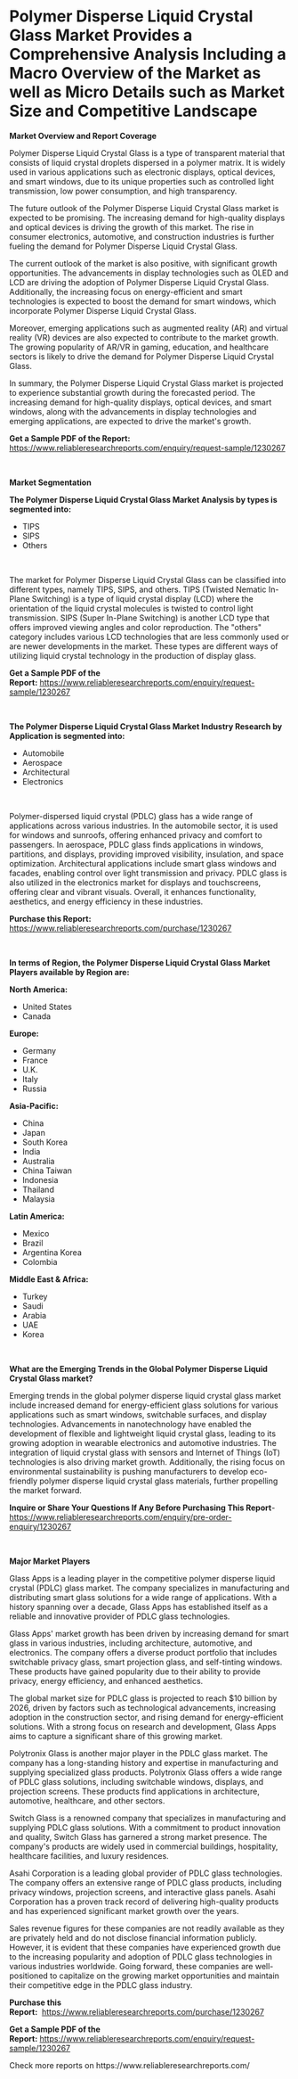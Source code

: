 <p><h1>Polymer Disperse Liquid Crystal Glass Market Provides a Comprehensive Analysis Including a Macro Overview of the Market as well as Micro Details such as Market Size and Competitive Landscape</h1></p><p><strong>Market Overview and Report Coverage</strong></p>
<p><p>Polymer Disperse Liquid Crystal Glass is a type of transparent material that consists of liquid crystal droplets dispersed in a polymer matrix. It is widely used in various applications such as electronic displays, optical devices, and smart windows, due to its unique properties such as controlled light transmission, low power consumption, and high transparency.</p><p>The future outlook of the Polymer Disperse Liquid Crystal Glass market is expected to be promising. The increasing demand for high-quality displays and optical devices is driving the growth of this market. The rise in consumer electronics, automotive, and construction industries is further fueling the demand for Polymer Disperse Liquid Crystal Glass.</p><p>The current outlook of the market is also positive, with significant growth opportunities. The advancements in display technologies such as OLED and LCD are driving the adoption of Polymer Disperse Liquid Crystal Glass. Additionally, the increasing focus on energy-efficient and smart technologies is expected to boost the demand for smart windows, which incorporate Polymer Disperse Liquid Crystal Glass.</p><p>Moreover, emerging applications such as augmented reality (AR) and virtual reality (VR) devices are also expected to contribute to the market growth. The growing popularity of AR/VR in gaming, education, and healthcare sectors is likely to drive the demand for Polymer Disperse Liquid Crystal Glass.</p><p>In summary, the Polymer Disperse Liquid Crystal Glass market is projected to experience substantial growth during the forecasted period. The increasing demand for high-quality displays, optical devices, and smart windows, along with the advancements in display technologies and emerging applications, are expected to drive the market's growth.</p></p>
<p><strong>Get a Sample PDF of the Report:</strong> <a href="https://www.reliableresearchreports.com/enquiry/request-sample/1230267">https://www.reliableresearchreports.com/enquiry/request-sample/1230267</a></p>
<p>&nbsp;</p>
<p><strong>Market Segmentation</strong></p>
<p><strong>The Polymer Disperse Liquid Crystal Glass Market Analysis by types is segmented into:</strong></p>
<p><ul><li>TIPS</li><li>SIPS</li><li>Others</li></ul></p>
<p>&nbsp;</p>
<p><p>The market for Polymer Disperse Liquid Crystal Glass can be classified into different types, namely TIPS, SIPS, and others. TIPS (Twisted Nematic In-Plane Switching) is a type of liquid crystal display (LCD) where the orientation of the liquid crystal molecules is twisted to control light transmission. SIPS (Super In-Plane Switching) is another LCD type that offers improved viewing angles and color reproduction. The "others" category includes various LCD technologies that are less commonly used or are newer developments in the market. These types are different ways of utilizing liquid crystal technology in the production of display glass.</p></p>
<p><strong>Get a Sample PDF of the Report:</strong>&nbsp;<a href="https://www.reliableresearchreports.com/enquiry/request-sample/1230267">https://www.reliableresearchreports.com/enquiry/request-sample/1230267</a></p>
<p>&nbsp;</p>
<p><strong>The Polymer Disperse Liquid Crystal Glass Market Industry Research by Application is segmented into:</strong></p>
<p><ul><li>Automobile</li><li>Aerospace</li><li>Architectural</li><li>Electronics</li></ul></p>
<p>&nbsp;</p>
<p><p>Polymer-dispersed liquid crystal (PDLC) glass has a wide range of applications across various industries. In the automobile sector, it is used for windows and sunroofs, offering enhanced privacy and comfort to passengers. In aerospace, PDLC glass finds applications in windows, partitions, and displays, providing improved visibility, insulation, and space optimization. Architectural applications include smart glass windows and facades, enabling control over light transmission and privacy. PDLC glass is also utilized in the electronics market for displays and touchscreens, offering clear and vibrant visuals. Overall, it enhances functionality, aesthetics, and energy efficiency in these industries.</p></p>
<p><strong>Purchase this Report:</strong>&nbsp; <a href="https://www.reliableresearchreports.com/purchase/1230267">https://www.reliableresearchreports.com/purchase/1230267</a></p>
<p>&nbsp;</p>
<p><strong>In terms of Region, the Polymer Disperse Liquid Crystal Glass Market Players available by Region are:</strong></p>
<p>
    <p> <strong> North America: </strong>
        <ul>
            <li>United States</li>
            <li>Canada</li>
        </ul>
        </p> 
    <p> <strong> Europe: </strong>
        <ul>
            <li>Germany</li>
            <li>France</li>
            <li>U.K.</li>
            <li>Italy</li>
            <li>Russia</li>
        </ul>
        </p> 
    <p> <strong> Asia-Pacific: </strong>
        <ul>
            <li>China</li>
            <li>Japan</li>
            <li>South Korea</li>
            <li>India</li>
            <li>Australia</li>
            <li>China Taiwan</li>
            <li>Indonesia</li>
            <li>Thailand</li>
            <li>Malaysia</li>
        </ul>
        </p> 
    <p> <strong> Latin America: </strong>
        <ul>
            <li>Mexico</li>
            <li>Brazil</li>
            <li>Argentina Korea</li>
            <li>Colombia</li>
        </ul>
        </p> 
    <p> <strong> Middle East & Africa: </strong>
        <ul>
            <li>Turkey</li>
            <li>Saudi</li>
            <li>Arabia</li>
            <li>UAE</li>
            <li>Korea</li>
        </ul>
    </p>
    </p>
<p>&nbsp;</p>
<p><strong>What are the Emerging Trends in the Global Polymer Disperse Liquid Crystal Glass market?</strong></p>
<p><p>Emerging trends in the global polymer disperse liquid crystal glass market include increased demand for energy-efficient glass solutions for various applications such as smart windows, switchable surfaces, and display technologies. Advancements in nanotechnology have enabled the development of flexible and lightweight liquid crystal glass, leading to its growing adoption in wearable electronics and automotive industries. The integration of liquid crystal glass with sensors and Internet of Things (IoT) technologies is also driving market growth. Additionally, the rising focus on environmental sustainability is pushing manufacturers to develop eco-friendly polymer disperse liquid crystal glass materials, further propelling the market forward.</p></p>
<p><strong>Inquire or Share Your Questions If Any Before Purchasing This Report</strong>- <a href="https://www.reliableresearchreports.com/enquiry/pre-order-enquiry/1230267">https://www.reliableresearchreports.com/enquiry/pre-order-enquiry/1230267</a></p>
<p>&nbsp;</p>
<p><strong>Major Market Players</strong></p>
<p><p>Glass Apps is a leading player in the competitive polymer disperse liquid crystal (PDLC) glass market. The company specializes in manufacturing and distributing smart glass solutions for a wide range of applications. With a history spanning over a decade, Glass Apps has established itself as a reliable and innovative provider of PDLC glass technologies.</p><p>Glass Apps' market growth has been driven by increasing demand for smart glass in various industries, including architecture, automotive, and electronics. The company offers a diverse product portfolio that includes switchable privacy glass, smart projection glass, and self-tinting windows. These products have gained popularity due to their ability to provide privacy, energy efficiency, and enhanced aesthetics.</p><p>The global market size for PDLC glass is projected to reach $10 billion by 2026, driven by factors such as technological advancements, increasing adoption in the construction sector, and rising demand for energy-efficient solutions. With a strong focus on research and development, Glass Apps aims to capture a significant share of this growing market.</p><p>Polytronix Glass is another major player in the PDLC glass market. The company has a long-standing history and expertise in manufacturing and supplying specialized glass products. Polytronix Glass offers a wide range of PDLC glass solutions, including switchable windows, displays, and projection screens. These products find applications in architecture, automotive, healthcare, and other sectors.</p><p>Switch Glass is a renowned company that specializes in manufacturing and supplying PDLC glass solutions. With a commitment to product innovation and quality, Switch Glass has garnered a strong market presence. The company's products are widely used in commercial buildings, hospitality, healthcare facilities, and luxury residences.</p><p>Asahi Corporation is a leading global provider of PDLC glass technologies. The company offers an extensive range of PDLC glass products, including privacy windows, projection screens, and interactive glass panels. Asahi Corporation has a proven track record of delivering high-quality products and has experienced significant market growth over the years.</p><p>Sales revenue figures for these companies are not readily available as they are privately held and do not disclose financial information publicly. However, it is evident that these companies have experienced growth due to the increasing popularity and adoption of PDLC glass technologies in various industries worldwide. Going forward, these companies are well-positioned to capitalize on the growing market opportunities and maintain their competitive edge in the PDLC glass industry.</p></p>
<p><strong>Purchase this Report:</strong>&nbsp;&nbsp;<a href="https://www.reliableresearchreports.com/purchase/1230267">https://www.reliableresearchreports.com/purchase/1230267</a></p>
<p></p>
<p><strong>Get a Sample PDF of the Report:</strong>&nbsp;<a href="https://www.reliableresearchreports.com/enquiry/request-sample/1230267">https://www.reliableresearchreports.com/enquiry/request-sample/1230267</a></p>
<p>Check more reports on https://www.reliableresearchreports.com/</p>